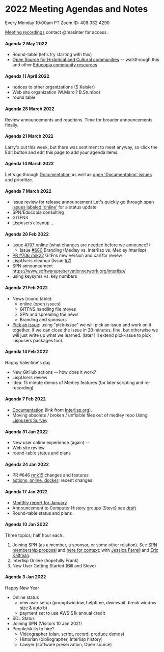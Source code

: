 # 2022 Meeting Agendas and Notes



Every Monday 10:00am PT Zoom ID: 408 332 4290

[Meeting recordings](https://drive.google.com/drive/folders/1tn7gSwCukJbdUYQfpL7NSQrdM67dwJt8?usp=sharing) contact @masinter for access.

#### Agenda 2 May 2022

* Round-table (let's try starting with this)
* [Open Source for Historical and Cultural communities](https://www.lyrasis.org/programs/Documents/ITAV\_Interactive\_Guidebook.pdf) -- walkthrough this and other [Educopia community resources](../../Educopia-Community-Resources/)

#### Agenda 11 April 2022

* notices to other organizations (S Kaisler)
* Web site organization (W.Marci? B.Stumbo)
* round table

#### Agenda 28 March 2022

Review announcements and reactions. Time for broader announcements finally.

#### Agenda 21 March 2022

Larry's out this week, but there was sentiment to meet anyway, so click the Edit button and edit this page to add your agenda items.

#### Agenda 14 March 2022

Let's go through [Documentation](../../Documentation/) as well as [open 'Documentation' issues](../../Interlisp/medley/issues) and prioritize.

#### Agenda 7 March 2022

* Issue review for release announcement Let's quickly go through open [issues labeled 'online'](../../Interlisp/medley/issues) for a status update
* SPN/Educopia consulting
* GITFNS
* Lispusers cleanup ...

#### Agenda 28 Feb 2022

* Issue [#707](../../Interlisp/medley/issues/707/) online (what changes are needed before we announce?)
  * Issue [#680](../../Interlisp/medley/issues/680/) Branding (Medley vs. Interlisp vs. Medley Interlisp)
* [PR #706 rmk22](../../Interlisp/medley/pull/706/) GitFns new version and call for review
* LispUsers cleanup (Issue [#7](../../Interlisp/medley/issues/7/))
* SPN announcement https://www.softwarepreservationnetwork.org/interlisp/
* using keysyms vs. key numbers

#### Agenda 21 Feb 2022

* News (round table):
  * online (open issues)
  * GITFNS handling file moves
  * SPN and spreading the news
  * Branding and sponsors
* [Pick an issue](../../Interlisp/medley/issues/4/): using "pick-issue" we will pick an issue and work on it together. If we can close the issue in 20 minutes, fine, but otherwise we will just write up what we learned. (later I'll extend pick-issue to pick Lispusers packages too).

#### Agenda 14 Feb 2022

Happy Valentine's day

* New GitHub actions -- how does it work?
* LispUsers review
* idea: 15 minute demos of Medley features (for later scripting and re-recording)

#### Agenda 7 Feb 2022

* [Documentation](../../Documentation/) (link from [Interlisp.org](https://interlisp.org)).
* Moving obsolete / broken / unfixible files out of medley repo Using [Lispusers Survey](https://docs.google.com/spreadsheets/d/1pn4UcS-9CgMLi\_qeGZlOGGEusAKsNDKxz1XhLwQCgKw/edit#gid=0)

#### Agenda 31 Jan 2022

* New user online experience (again) --
* Web site review
* round-table status and plans

#### Agenda 24 Jan 2022

* PR #646 [rmk15](../../Interlisp/medley/pull/646/) changes and features
* [actions, online, docker](../../Interlisp/medley/issues/628/): recent changes

#### Agenda 17 Jan 2022

* [Monthly report for January](../../Project-News/)
* Announcement to Computer History groups (Steve) see [draft](https://docs.google.com/document/d/1v9EvgNKsPTGEQf\_GwQIWReuiizgCmf4Z/edit)
* Round-table status and plans

#### Agenda 10 Jan 2022

Three topics; half hour each.

1. Joining SPN (as a member, a sponsor, or some other relation). See [SPN membership proposal](https://www.softwarepreservationnetwork.org/wp-content/uploads/2020/06/V5-May-28-SPN-Membership-Proposal-2021.pdf) and [here for context](../../Possible-organizational-partners/); with [Jessica Farrell](mailto:jess.farrell@educopia.org) and [Eric Kaltman](mailto:eric.kaltman@csuci.edu).
2. Interlisp Online (hopefully Frank)
3. New User Getting Started (Bill and Steve)

#### Agenda 3 Jan 2022

Happy New Year

* Online status
  * new user setup (promptwindow, helptime, dwimwait, break window size & auto bt
  * payment set to use AWS $1k annual credit
* SDL Status
* Joining SPN (Visitors 10 Jan 2021)
* People/skills to hire?
  * Videographer (plan, script, record, produce demos)
  * Historian (bibliographer, Interlisp history)
  * Lawyer (software preservation, Open source)

